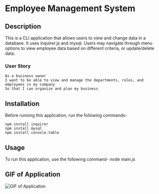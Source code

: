 # Employee Management System
    
## Description
This is a CLI application that allows users to view and change data in a database. It uses inquirer.js and mysql. Users may navigate through menu options to view employee data based on different criteria, or update/delete data.
    
### User Story
```
As a business owner
I want to be able to view and manage the departments, roles, and employees in my company
So that I can organize and plan my business
```
    
## Installation
Before running this application, run the following commands-
```
npm install inquirer
npm install mysql
npm install console.table
``` 
## Usage 
To run this application, use the following command-
node main.js

## GIF of Application
![GIF of Application](./Employee-Tracker.gif)